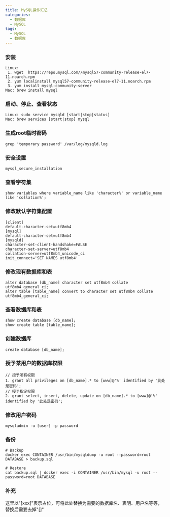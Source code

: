 ```yaml
---
title: MySQL操作汇总
categories:
  - 数据库
  - MySQL
tags: 
  - MySQL 
  - 数据库
---
```


### 安装
```
Linux: 
 1. wget  https://repo.mysql.com//mysql57-community-release-el7-11.noarch.rpm
 2. yum localinstall mysql57-community-release-el7-11.noarch.rpm 
 3. yum install mysql-community-server
Mac: brew install mysql
```
### 启动、停止、查看状态
```
Linux: sudo service mysqld [start|stop|status]
Mac: brew services [start|stop] mysql
```
### 生成root临时密码
```
grep 'temporary password' /var/log/mysqld.log
```
### 安全设置
```
mysql_secure_installation
```
### 查看字符集
```
show variables where variable_name like 'character%' or variable_name like 'collation%';
```
### 修改默认字符集配置
```
[client] 
default-character-set=utf8mb4 
[mysql] 
default-character-set=utf8mb4 
[mysqld] 
character-set-client-handshake=FALSE 
character-set-server=utf8mb4 
collation-server=utf8mb4_unicode_ci 
init_connect='SET NAMES utf8mb4'
```
### 修改现有数据库和表
```
alter database [db_name] character set utf8mb4 collate utf8mb4_general_ci;
alter table [table_name] convert to character set utf8mb4 collate utf8mb4_general_ci;
```
### 查看数据库和表
```
show create database [db_name];
show create table [table_name]; 
```
### 创建数据库
```
create database [db_name];
```
### 授予某用户的数据库权限
```
// 授予所有权限
1. grant all privileges on [db_name].* to [www]@'%' identified by '此处是密码';
// 授予指定权限
2. grant select, insert, delete, update on [db_name].* to [www]@'%' identified by '此处是密码';
```
### 修改用户密码
```
mysqladmin -u [user] -p password
```

### 备份

```
# Backup
docker exec CONTAINER /usr/bin/mysqldump -u root --password=root DATABASE > backup.sql

# Restore
cat backup.sql | docker exec -i CONTAINER /usr/bin/mysql -u root --password=root DATABASE
```

### 补充
这里以"[xxx]"表示占位，可将此处替换为需要的数据库名、表明、用户名等等，替换后需要去掉"[]"
